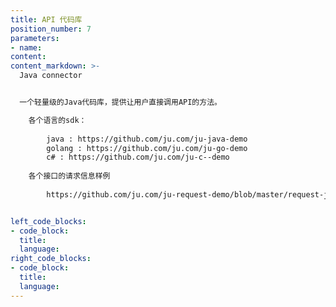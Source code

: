 ```yaml
---
title: API 代码库
position_number: 7
parameters:
- name:
content:
content_markdown: >-
  Java connector


  一个轻量级的Java代码库，提供让用户直接调用API的方法。 

    各个语言的sdk：
        
        java : https://github.com/ju.com/ju-java-demo
        golang : https://github.com/ju.com/ju-go-demo
        c# : https://github.com/ju.com/ju-c--demo
    
    各个接口的请求信息样例
        
        https://github.com/ju.com/ju-request-demo/blob/master/request-ju.txt


left_code_blocks:
- code_block:
  title:
  language:
right_code_blocks:
- code_block:
  title:
  language:
---
```

